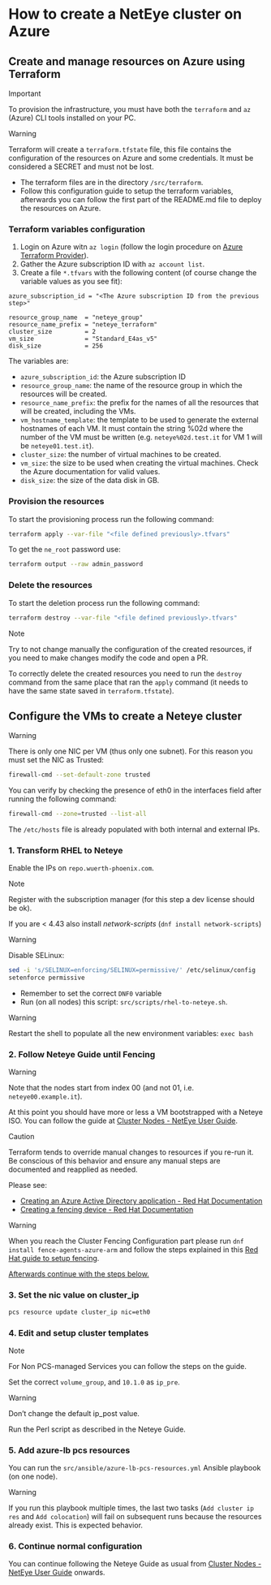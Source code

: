 # How to create a NetEye cluster on Azure

## Create and manage resources on Azure using Terraform

> [!IMPORTANT]
> To provision the infrastructure, you must have both the `terraform` and `az` (Azure) CLI tools installed on your PC.

> [!WARNING]
> Terraform will create a `terraform.tfstate` file, this file contains the configuration of the resources on Azure and some credentials. It must be considered a SECRET and must not be lost.

- The terraform files are in the directory `/src/terraform`.
- Follow this configuration guide to setup the terraform variables, afterwards you can follow the first part of the README.md file to deploy the resources on Azure.

### Terraform variables configuration

1. Login on Azure witn `az login` (follow the login procedure on [Azure Terraform Provider](https://registry.terraform.io/providers/hashicorp/azurerm/latest/docs/guides/azure_cli)).
2. Gather the Azure subscription ID with `az account list`.
3. Create a file `*.tfvars` with the following content (of course change the variable values as you see fit):

```hcl
azure_subscription_id = "<The Azure subscription ID from the previous step>"

resource_group_name  = "neteye_group"
resource_name_prefix = "neteye_terraform"
cluster_size         = 2
vm_size              = "Standard_E4as_v5"
disk_size            = 256
```

The variables are:

- `azure_subscription_id`: the Azure subscription ID
- `resource_group_name`: the name of the resource group in which the resources will be created.
- `resource_name_prefix`: the prefix for the names of all the resources that will be created, including the VMs.
- `vm_hostname_template`: the template to be used to generate the external hostnames of each VM. It must contain the string %02d where the number of the VM must be written (e.g. `neteye%02d.test.it` for VM 1 will be `neteye01.test.it`).
- `cluster_size`: the number of virtual machines to be created.
- `vm_size`: the size to be used when creating the virtual machines. Check the Azure documentation for valid values.
- `disk_size`: the size of the data disk in GB.

### Provision the resources

To start the provisioning process run the following command:

```sh
terraform apply --var-file "<file defined previously>.tfvars"
```

To get the `ne_root` password use:

```sh
terraform output --raw admin_password
```

### Delete the resources

To start the deletion process run the following command:

```sh
terraform destroy --var-file "<file defined previously>.tfvars"
```

> [!NOTE]
> Try to not change manually the configuration of the created resources, if you
> need to make changes modify the code and open a PR.
>
> To correctly delete the created resources you need to run the `destroy` command
> from the same place that ran the `apply` command (it needs to have the same state
> saved in `terraform.tfstate`).

## Configure the VMs to create a Neteye cluster

> [!WARNING]
> There is only one NIC per VM (thus only one subnet). For this reason you must set the NIC as Trusted:
>
> ```sh
> firewall-cmd --set-default-zone trusted
> ```
>
> You can verify by checking the presence of eth0 in the interfaces field after running the following command:
>
> ```sh
> firewall-cmd --zone=trusted --list-all
> ```
>
> The `/etc/hosts` file is already populated with both internal and external IPs.

### 1. Transform RHEL to Neteye

Enable the IPs on `repo.wuerth-phoenix.com`.

> [!NOTE]
> Register with the subscription manager (for this step a dev license should be ok).
>
> If you are < 4.43 also install _network-scripts_ (`dnf install network-scripts`)

> [!WARNING]
> Disable SELinux:
>
> ```sh
> sed -i 's/SELINUX=enforcing/SELINUX=permissive/' /etc/selinux/config
> setenforce permissive
> ```

- Remember to set the correct `DNF0` variable
- Run (on all nodes) this script: `src/scripts/rhel-to-neteye.sh`.

> [!WARNING]
> Restart the shell to populate all the new environment variables: `exec bash`

### 2. Follow Neteye Guide until Fencing

> [!WARNING]
> Note that the nodes start from index 00 (and not 01, i.e. `neteye00.example.it`).

At this point you should have more or less a VM bootstrapped with a Neteye ISO. You can follow the guide at [Cluster Nodes - NetEye User Guide](https://neteye.guide/current/getting-started/system-installation/cluster.html).

> [!CAUTION]
> Terraform tends to override manual changes to resources if you re-run it. Be conscious of this behavior and ensure any manual steps are documented and reapplied as needed.
> 
> Please see:
> - [Creating an Azure Active Directory application - Red Hat Documentation](https://docs.redhat.com/en/documentation/red_hat_enterprise_linux/8/html/deploying_rhel_8_on_microsoft_azure/configuring-rhel-high-availability-on-azure_cloud-content-azure#azure-create-an-azure-directory-application-in-ha_configuring-rhel-high-availability-on-azure)
> - [Creating a fencing device - Red Hat Documentation](https://docs.redhat.com/en/documentation/red_hat_enterprise_linux/8/html/deploying_rhel_8_on_microsoft_azure/configuring-rhel-high-availability-on-azure_cloud-content-azure#azure-create-a-fencing-device-in-ha_configuring-rhel-high-availability-on-azure)

> [!WARNING]
> When you reach the Cluster Fencing Configuration part please run `dnf install fence-agents-azure-arm` and follow the steps explained in this [Red Hat guide to setup fencing](https://docs.redhat.com/en/documentation/red_hat_enterprise_linux/8/html/deploying_rhel_8_on_microsoft_azure/configuring-rhel-high-availability-on-azure_cloud-content-azure#azure-create-a-fencing-device-in-ha_configuring-rhel-high-availability-on-azure).

<u>Afterwards continue with the steps below.</u>

### 3. Set the nic value on cluster_ip

```sh
pcs resource update cluster_ip nic=eth0
```

### 4. Edit and setup cluster templates

> [!NOTE]
> For Non PCS-managed Services you can follow the steps on the guide.

Set the correct `volume_group`, and `10.1.0` as `ip_pre`.

> [!WARNING]
> Don’t change the default ip_post value.

Run the Perl script as described in the Neteye Guide.

### 5. Add azure-lb pcs resources

You can run the `src/ansible/azure-lb-pcs-resources.yml` Ansible playbook (on one node).

> [!WARNING]
> If you run this playbook multiple times, the last two tasks (`Add cluster ip res` and `Add colocation`) will fail on subsequent runs because the resources already exist. This is expected behavior.

### 6. Continue normal configuration

You can continue following the Neteye Guide as usual from [Cluster Nodes - NetEye User Guide](https://neteye.guide/current/getting-started/system-installation/cluster.html#ne-service-configuration) onwards.
